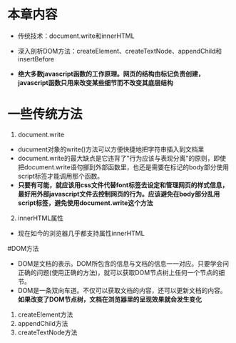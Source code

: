 # 本章内容
- 传统技术：document.write和innerHTML
- 深入剖析DOM方法：createElement、createTextNode、appendChild和insertBefore

- **绝大多数javascript函数的工作原理。网页的结构由标记负责创建，javascript函数只用来改变某些细节而不改变其底层结构**

# 一些传统方法
1. document.write
- ducument对象的write()方法可以方便快捷地把字符串插入到文档里
- document.write的最大缺点是它违背了"行为应该与表现分离"的原则，即使把document.write语句挪到外部函数里，也还是需要在标记的body部分使用script标签才能调用那个函数。
- **只要有可能，就应该用css文件代替font标签去设定和管理网页的样式信息，最好用外部javascript文件去控制网页的行为。应该避免在body部分乱用script标签，避免使用document.write这个方法**


2. innerHTML属性
- 现在如今的浏览器几乎都支持属性innerHTML


#DOM方法
- DOM是文档的表示。DOM所包含的信息与文档的信息一一对应。只要学会问正确的问题(使用正确的方法)，就可以获取DOM节点树上任何一个节点的细节。
- DOM是一条双向车道。不仅可以获取文档的内容，还可以更新文档的内容。**如果改变了DOM节点树，文档在浏览器里的呈现效果就会发生变化**
1. createElement方法
2. appendChild方法
3. createTextNode方法